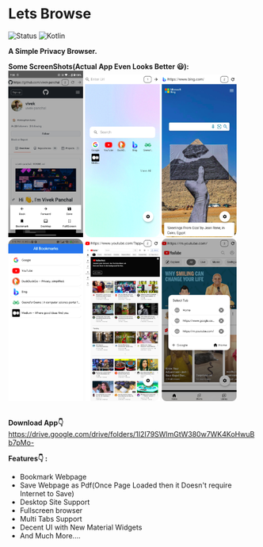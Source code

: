 # Lets Browse
![Status](https://img.shields.io/badge/Status-Active-brightgreen)
![Kotlin](https://img.shields.io/badge/Kotlin-100%25-brightgreen)

<b>A Simple Privacy Browser.</b></br>



<b>Some ScreenShots(Actual App Even Looks Better 😃):</b></br>
<img src="https://github.com/vivek-panchal/Web-Wise/blob/master/app_screenshots/Screenshot_20230109-195050.png" width=30% height=30%/>
<img src="https://github.com/vivek-panchal/Web-Wise/blob/master/app_screenshots/1.png" width=30% height=30%/>
<img src="https://github.com/vivek-panchal/Web-Wise/blob/master/app_screenshots/2.png" width=30% height=30%/>
<img src="https://github.com/vivek-panchal/Web-Wise/blob/master/app_screenshots/4.png" width=30% height=30%/>
<img src="https://github.com/vivek-panchal/Web-Wise/blob/master/app_screenshots/6.png" width=30% height=30%/>
<img src="https://github.com/vivek-panchal/Web-Wise/blob/master/app_screenshots/tabs.png" width=30% height=30%/>
<br>
<br>

<b> Download App👇</b>
https://drive.google.com/drive/folders/1I2I79SWImGtW380w7WK4KoHwuBb7pMo-
  
 <b>Features👇 : </b>
<ul>
<li>Bookmark Webpage
<li>Save Webpage as Pdf(Once Page Loaded then it Doesn't require Internet to Save)
<li>Desktop Site Support
<li>Fullscreen browser
<li>Multi Tabs Support
<li>Decent UI with New Material Widgets
<li>And Much More....
</ul>
  
